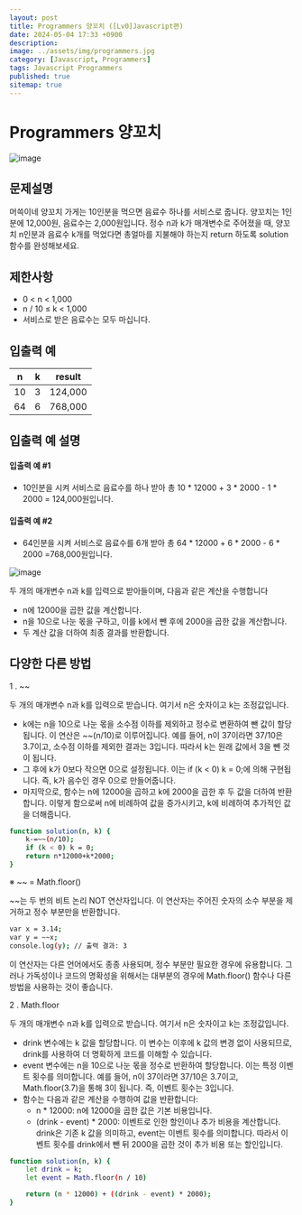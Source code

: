 ```yaml
---
layout: post
title: Programmers 양꼬치 ([Lv0]Javascript편)
date: 2024-05-04 17:33 +0900
description: 
image: ../assets/img/programmers.jpg
category: [Javascript, Programmers]
tags: Javascript Programmers
published: true
sitemap: true
---
```


# Programmers 양꼬치

![image](https://github.com/gnlgk/coffee-menu/assets/161431748/dfb46f50-8ead-4fff-a953-5af6f6953205)

## 문제설명

머쓱이네 양꼬치 가게는 10인분을 먹으면 음료수 하나를 서비스로 줍니다. 양꼬치는 1인분에 12,000원, 음료수는 2,000원입니다. 정수 n과 k가 매개변수로 주어졌을 때, 양꼬치 n인분과 음료수 k개를 먹었다면 총얼마를 지불해야 하는지 return 하도록 solution 함수를 완성해보세요.

## 제한사항

* 0 < n < 1,000
* n / 10 ≤ k < 1,000
* 서비스로 받은 음료수는 모두 마십니다.

## 입출력 예

|n|k|result|
|---|---|---|
|10|3|124,000|
|64|6|768,000|

## 입출력 예 설명

#### 입출력 예 #1

* 10인분을 시켜 서비스로 음료수를 하나 받아 총 10 * 12000 + 3 * 2000 - 1 * 2000 = 124,000원입니다.

#### 입출력 예 #2

* 64인분을 시켜 서비스로 음료수를 6개 받아 총 64 * 12000 + 6 * 2000 - 6 * 2000 =768,000원입니다.

![image](https://github.com/gnlgk/coffee-menu/assets/161431748/b35b1701-9af5-42d6-906f-a79819bbfadd)

두 개의 매개변수 n과 k를 입력으로 받아들이며, 다음과 같은 계산을 수행합니다

* n에 12000을 곱한 값을 계산합니다.
* n을 10으로 나눈 몫을 구하고, 이를 k에서 뺀 후에 2000을 곱한 값을 계산합니다.
* 두 계산 값을 더하여 최종 결과를 반환합니다.

## 다양한 다른 방법

1 . ~~

두 개의 매개변수 n과 k를 입력으로 받습니다. 여기서 n은 숫자이고 k는 조정값입니다.

* k에는 n을 10으로 나눈 몫을 소수점 이하를 제외하고 정수로 변환하여 뺀 값이 할당됩니다. 이 연산은 ~~(n/10)로 이루어집니다. 예를 들어, n이 37이라면 37/10은 3.7이고, 소수점 이하를 제외한 결과는 3입니다. 따라서 k는 원래 값에서 3을 뺀 것이 됩니다.
* 그 후에 k가 0보다 작으면 0으로 설정됩니다. 이는 if (k < 0) k = 0;에 의해 구현됩니다. 즉, k가 음수인 경우 0으로 만들어줍니다.
* 마지막으로, 함수는 n에 12000을 곱하고 k에 2000을 곱한 후 두 값을 더하여 반환합니다. 이렇게 함으로써 n에 비례하여 값을 증가시키고, k에 비례하여 추가적인 값을 더해줍니다.

````bash
function solution(n, k) {
    k-=~~(n/10);
    if (k < 0) k = 0;
    return n*12000+k*2000;
}
````

※ ~~ = Math.floor()

~~는 두 번의 비트 논리 NOT 연산자입니다. 이 연산자는 주어진 숫자의 소수 부분을 제거하고 정수 부분만을 반환합니다.

````bash
var x = 3.14;
var y = ~~x;
console.log(y); // 출력 결과: 3
````

이 연산자는 다른 언어에서도 종종 사용되며, 정수 부분만 필요한 경우에 유용합니다. 그러나 가독성이나 코드의 명확성을 위해서는 대부분의 경우에 Math.floor() 함수나 다른 방법을 사용하는 것이 좋습니다.

2 . Math.floor

두 개의 매개변수 n과 k를 입력으로 받습니다. 여기서 n은 숫자이고 k는 조정값입니다.

* drink 변수에는 k 값을 할당합니다. 이 변수는 이후에 k 값의 변경 없이 사용되므로, drink를 사용하여 더 명확하게 코드를 이해할 수 있습니다.
* event 변수에는 n을 10으로 나눈 몫을 정수로 반환하여 할당합니다. 이는 특정 이벤트 횟수를 의미합니다. 예를 들어, n이 37이라면 37/10은 3.7이고, Math.floor(3.7)을 통해 3이 됩니다. 즉, 이벤트 횟수는 3입니다.
* 함수는 다음과 같은 계산을 수행하여 값을 반환합니다:
    - n * 12000: n에 12000을 곱한 값은 기본 비용입니다.
    - (drink - event) * 2000: 이벤트로 인한 할인이나 추가 비용을 계산합니다. drink은 기존 k 값을 의미하고, event는 이벤트 횟수를 의미합니다. 따라서 이벤트 횟수를 drink에서 뺀 뒤 2000을 곱한 것이 추가 비용 또는 할인입니다.

````bash
function solution(n, k) {
    let drink = k;
    let event = Math.floor(n / 10)

    return (n * 12000) + ((drink - event) * 2000);
}
````
